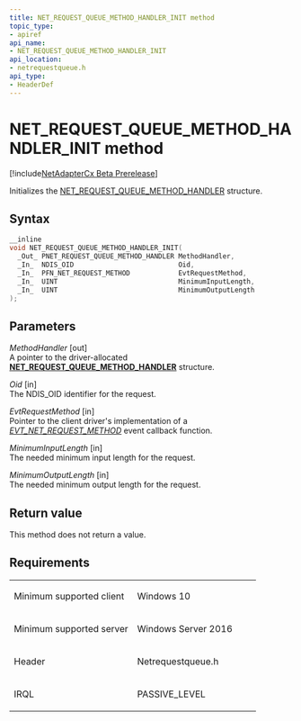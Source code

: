 ```yaml
---
title: NET_REQUEST_QUEUE_METHOD_HANDLER_INIT method
topic_type:
- apiref
api_name:
- NET_REQUEST_QUEUE_METHOD_HANDLER_INIT
api_location:
- netrequestqueue.h
api_type:
- HeaderDef
---
```


# NET_REQUEST_QUEUE_METHOD_HANDLER_INIT method


[!include[NetAdapterCx Beta Prerelease](../netcx-beta-prerelease.md)]

Initializes the [NET_REQUEST_QUEUE_METHOD_HANDLER](net-request-queue-method-handler.md) structure.

Syntax
------

```cpp
__inline
void NET_REQUEST_QUEUE_METHOD_HANDLER_INIT(
  _Out_ PNET_REQUEST_QUEUE_METHOD_HANDLER MethodHandler,
  _In_  NDIS_OID                          Oid,
  _In_  PFN_NET_REQUEST_METHOD            EvtRequestMethod,
  _In_  UINT                              MinimumInputLength,
  _In_  UINT                              MinimumOutputLength
);
```

Parameters
----------

*MethodHandler* [out]  
A pointer to the driver-allocated [**NET_REQUEST_QUEUE_METHOD_HANDLER**](net-request-queue-method-handler.md) structure.

*Oid* [in]  
The NDIS_OID identifier for the request.

*EvtRequestMethod* [in]  
Pointer to the client driver's implementation of a [*EVT_NET_REQUEST_METHOD*](evt-net-request-method.md) event callback function.

*MinimumInputLength* [in]  
The needed minimum input length for the request.

*MinimumOutputLength* [in]  
The needed minimum output length for the request.

Return value
------------

This method does not return a value.

Requirements
------------

<table>
<colgroup>
<col width="50%" />
<col width="50%" />
</colgroup>
<tbody>
<tr class="odd">
<td align="left"><p>Minimum supported client</p></td>
<td align="left"><p>Windows 10</p></td>
</tr>
<tr class="even">
<td align="left"><p>Minimum supported server</p></td>
<td align="left"><p>Windows Server 2016</p></td>
</tr>
<tr class="odd">
<td align="left"><p>Header</p></td>
<td align="left">Netrequestqueue.h</td>
</tr>
<tr class="even">
<td align="left"><p>IRQL</p></td>
<td align="left"><p>PASSIVE_LEVEL</p></td>
</tr>
</tbody>
</table>

 

 





